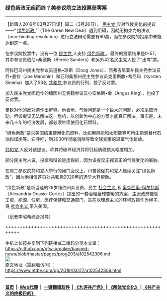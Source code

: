 ### 绿色新政无疾而终？美参议院立法投票获零票
------------------------

<div class="post_content" itemprop="articleBody">
 <p>
  【新唐人2019年03月27日讯】周二（3月26日），
  <a href="https://www.ntdtv.com/gb/民主党.htm">
   民主党
  </a>
  应对气候变化的提议——“
  <a href="https://www.ntdtv.com/gb/绿色新政.htm">
   绿色新政
  </a>
  ”（The Green New Deal）遇到阻碍，因就无拘束力的决议（non-binding resolution）进行立法辩论需要有60票，而在参议院的投票中未能达到这一点。
 </p>
 <p>
  在参议院投票中，没有一位
  <a href="https://www.ntdtv.com/gb/民主党.htm">
   民主党
  </a>
  人支持
  <a href="https://www.ntdtv.com/gb/绿色新政.htm">
   绿色新政
  </a>
  。最终的投票结果是0-57， 其中参议员伯尼•桑德斯（Bernie Sanders）和另外42名民主党人投了“出席”票。
 </p>
 <p>
  阿拉巴马州民主党参议员道格•琼斯（Doug Jones）、西弗吉尼亚州民主党参议员乔•曼钦（Joe Manchin）和亚利桑那州民主党参议员克里斯滕•希尼玛（Kyrsten Sinema）加入了53名
  <a href="https://www.ntdtv.com/gb/共和党.htm">
   共和党
  </a>
  参议员的行列，投了反对票。
 </p>
 <p>
  加入民主党党团运作的缅因州无党籍参议员小安格斯•金（Angus King），也投了反对票。
 </p>
 <p>
  曼钦对他的反对票作出解释。他表示，气候问题是一个巨大的问题，必须采取行动，但该提议无法解决这一危机，以创新为中心的方案才能真正解决。事实是，未来几十年的经济发展，都必须继续使用化石燃料。
 </p>
 <p>
  “绿色新政”要求美国结束使用化石燃料，比如用风能和太阳能等可再生能源替代石油和煤炭等。它呼吁，到2030年彻底消除导致全球变暖的温室气体排放。
 </p>
 <p>
  <a href="https://www.ntdtv.com/gb/共和党.htm">
   共和党
  </a>
  人反对该提议，称其将破坏经济并将引起纳税额大幅度增加。
 </p>
 <p>
  部分民主党人说，投票和辩论是虚假的，因为该提议无视真正的气候变化的威胁。
 </p>
 <p>
  在周二参议院共和党人举行的闭门会议上，川普敦促共和党人继续关注“绿色新政”，因为他相信这将对共和党2020年的选举大有帮助。
 </p>
 <p>
  “绿色新政”是新当选的29岁纽约州众议员、民主
  <a href="https://www.ntdtv.com/gb/社会主义.htm">
   社会主义
  </a>
  者
  <a href="https://www.ntdtv.com/gb/奥克西奥-科尔特斯.htm">
   奥克西奥-科尔特斯
  </a>
  （Alexandria Ocasio-Cortez）提出的一套治理全球变暖的方案，主张政府接管工资、能源、住房、医疗保健和交通部门，旨在以理想主义的环境政策作为幌子，将
  <a href="https://www.ntdtv.com/gb/社会主义.htm">
   社会主义
  </a>
  带入美国。
 </p>
 <p>
  （记者李昭希综合报导）
 </p>
 <div class="single_ad">
 </div>
</div>

+++++++++++++++++++++++++++++++++++++++++++++++++++++++++++<br/><br/>
手机上长按并复制下列链接或二维码分享本文章：<br/>
https://github.com/gfw-breaker/banned-news/blob/master/pages/prog203/a102542306.md <br/>
<a href='https://github.com/gfw-breaker/banned-news/blob/master/pages/prog203/a102542306.md'><img src='https://github.com/gfw-breaker/banned-news/blob/master/pages/prog203/a102542306.md.png'/></a> <br/>
原文地址（需翻墙访问）：https://www.ntdtv.com/gb/2019/03/27/a102542306.html


------------------------
#### [首页](https://github.com/gfw-breaker/banned-news/blob/master/README.md) &nbsp;|&nbsp; [Web代理](https://github.com/labour-camp/helloworld) &nbsp;|&nbsp; [一键翻墙软件](https://github.com/gfw-breaker/nogfw/blob/master/README.md) &nbsp;| [《九评共产党》](https://github.com/gfw-breaker/9ping.md/blob/master/README.md#九评之一评共产党是什么) | [《解体党文化》](https://github.com/gfw-breaker/jtdwh.md/blob/master/README.md) | [《共产主义的终极目的》](https://github.com/gfw-breaker/gczydzjmd.md/blob/master/README.md)

